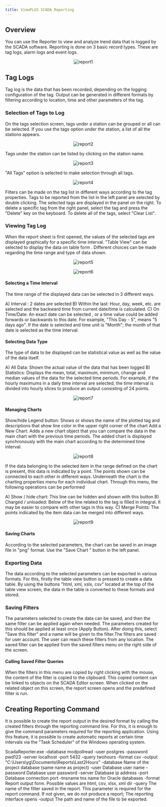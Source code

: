 ```yaml
---
title: ViewPLUS SCADA Reporting
--- 
```


## Overview
You can use the Reporter to view and analyze trend data that is logged by the SCADA software. Reporting is done on 3 basic record types. These are tag logs, alarm logs and event logs.


<center>

![report1](/img/report1.png)

</center>


## Tag Logs
Tag log is the data that has been recorded, depending on the logging configuration of the tag. Output can be generated in different formats by filtering according to location, time and other parameters of the tag.

### Selection of Tags to Log
On the tags selection screen, tags under a station can be grouped or all can be selected. If you use the tags option under the station, a list of all the stations appears.


<center>

![report2](/img/report2.png)

</center>


Tags under the station can be listed by clicking on the station name.


<center>

![report3](/img/report3.png)

</center>


"All Tags" option is selected to make selection through all tags.


<center>

![report4](/img/report4.png)

</center>


Filters can be made on the tag list in different ways according to the tag properties. Tags to be reported from the list in the left panel are selected by double clicking. The selected tags are displayed in the panel on the right. To delete a specific tag from the right panel, select the tag and press the "Delete" key on the keyboard. To delete all of the tags, select "Clear List".

### Viewing Tag Log
When the report sheet is first opened, the values of the selected tags are displayed graphically for a specific time interval. "Table View" can be selected to display the data on table form . Different choices can be made regarding the time range and type of data shown.


<center>

![report5](/img/report5.png)

</center>



<center>

![report6](/img/report6.png)

</center>



#### Selecting a Time Interval
The time range of the displayed data can be selected in 3 different ways.

A) Interval : 2 dates are selected
B) Within the last:  Hour, day, week, etc. are selected and the backward time from current date/time is calculated.
C) On Time/Date: An exact date can be selected , or a time value could be added forwards or backwards to this date. For example, "This Day - 5", means "5 days ago". If the date is selected and time unit is "Month"; the month of that date is selected as the time interval.

#### Selecting Data Type
The type of data to be displayed can be statistical value as well as the value of the data itself.

A) All Data: Shown  the actual value of the data that has been logged
B) Statistics: Displays the mean, total, maximum, minimum, change and median values of the data for the selected time periods. For example, if the hourly maximums in a daily time interval are selected, the time interval is divided into hourly slices to produce an output consisting of 24 points.


<center>

![report7](/img/report7.png)

</center>


#### Managing Charts
Show/hide Legend button: Shows or shows the name of the plotted tag and descriptions that show line color in the upper right corner of the chart Add a New Chart: Adds a new chart object that you can compare the data in the main chart with the previous time periods. The added chart is displayed synchronously with the main chart according to the determined time interval.


<center>

![report8](/img/report8.png)

</center>


If the data belonging to the selected item in the range defined on the chart is present, this data is indicated by a point. The points shown can be connected to each other in different ways. Underneath the chart is the charting properties menu for each individual chart. Through this menu, the following operations can be performed

A) Show / hide chart: This line can be hidden and shown with this button
B) Charged / unloaded: Below of the line related to the tag is filled in integral. It may be easier to compare with other tags in this way.
C) Merge Points: The points indicated by the item data can be merged into different ways.


<center>

![report9](/img/report9.png)

</center>


#### Saving Charts
According to the selected parameters, the chart can be saved in an image file in "png" format. Use the "Save Chart " button in the left panel.

### Exporting Data
The data according to the selected parameters can be exported in various formats. For this, firstly the table view button is pressed to create a data table. By using the buttons "html, xml, xslx, csv" located at the top of the table view screen, the data in the table is converted to these formats and stored.


### Saving Filters
The parameters selected to create the data can be saved, and then the same filter can be applied again when needed. The parameters created for this should be applied at least once (Apply Button). After doing this, select "Save this filter" and a name will be given to the filter.The filters are saved for user account. The user can reach these filters from any location. The saved filter can be applied from the saved filters menu on the right side of the screen.

#### Calling Saved Filter Queries
When the filters in this menu are copied by right clicking with the mouse, the content of the filter is copied to the clipboard. This copied content can be linked to objects on the SCADA Editor screen. When clicked on the related object on this screen, the report screen opens and the predefined filter is run.

## Creating Reporting Command
It is possible to create the report output in the desired format by calling the created filters through the reporting command line. For this, it is enough to give the command parameters required for the reporting application. Using this feature, it is possible to create automatic reports at certain time intervals via the "Task Scheduler" of the Windows operating system.

ScadaReporter.exe -database modpollread -user postgres -password pwd123 -server localhost -port 5432 -query twohours -format csv -output "C:\Users\yg\Documents\Reports\Last2Hours" 
-database   Name of the project database (same name as project)
-user      Database user name
-password  Database user password
-server    Database ip address
-port      Database connection port
-tnsname   tns name for Oracle databases
-format    Report output form. Possible values are html, csv, xlsx, xml dir
-query     The name of the filter saved in the report. This parameter is required for the report command. If not given, we do not produce a report; The reporting interface opens
-output    The path and name of the file to be exported.
